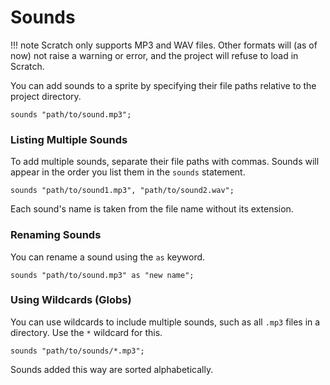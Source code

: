 # Sounds

!!! note
    Scratch only supports MP3 and WAV files.
    Other formats will (as of now) not raise a warning or error, and the project will
    refuse to load in Scratch.

You can add sounds to a sprite by specifying their file paths relative to the project
directory.

```goboscript
sounds "path/to/sound.mp3";
```

### Listing Multiple Sounds
To add multiple sounds, separate their file paths with commas. Sounds will appear in the
order you list them in the `sounds` statement.

```goboscript
sounds "path/to/sound1.mp3", "path/to/sound2.wav";
```

Each sound's name is taken from the file name without its extension.

### Renaming Sounds
You can rename a sound using the `as` keyword.

```goboscript
sounds "path/to/sound.mp3" as "new name";
```

### Using Wildcards (Globs)
You can use wildcards to include multiple sounds, such as all `.mp3` files in a
directory. Use the `*` wildcard for this.

```goboscript
sounds "path/to/sounds/*.mp3";
```

Sounds added this way are sorted alphabetically.
